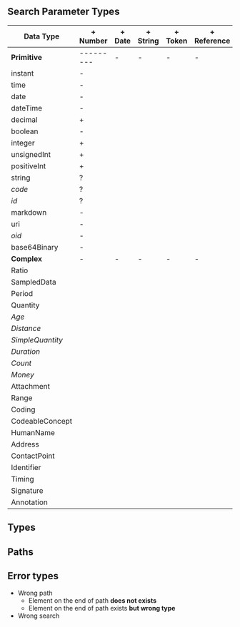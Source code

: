 ## Search Parameter Types

|Data Type         |+ Number | + Date | + String | + Token | + Reference | - Composite | - Quantity | - URI |
|------------------|---------|--------|----------|---------|-------------|-------------|------------|-------|
| __Primitive__    |---------| - | - | - | - | - | - | - | - | - | - | - | - | - | - | - | - | - | - | - | - | - | - | - | - |
| instant          |   -     |
| time             |   -     |
| date             |   -     |
| dateTime         |   -     |
| decimal          |   +     |
| boolean          |   -     |
| integer          |   +     |
| unsignedInt      |   +     |
| positiveInt      |   +     |
| string           |   ?     |
| _code_           |   ?     |
| _id_             |   ?     |
| markdown         |   -     |
| uri              |   -     |
| _oid_            |   -     |
| base64Binary     |   -     |
| __Complex__      | -       | - | - | - | - | - | - | - | - | - | - | - | - | - | - |   |
| Ratio            |         |
| SampledData      |         |
| Period           |         |
| Quantity         |         |
| _Age_            |         |
| _Distance_       |         |
| _SimpleQuantity_ |         |
| _Duration_       |         |
| _Count_          |         |
| _Money_          |         |
| Attachment       |         |
| Range            |         |
| Coding           |         |
| CodeableConcept  |         |
| HumanName        |         |
| Address          |         |
| ContactPoint     |         |
| Identifier       |         |
| Timing           |         |
| Signature        |         |
| Annotation       |         |






## Types


## Paths



## Error types

 * Wrong path
    * Element on the end of path __does not exists__
    * Element on the end of path exists __but wrong type__
 * Wrong search
